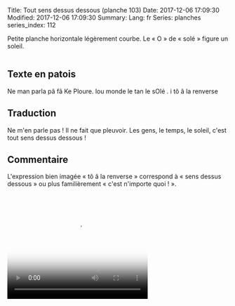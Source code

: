 Title: Tout sens dessus dessous (planche 103)
Date: 2017-12-06 17:09:30
Modified: 2017-12-06 17:09:30
Summary: 
Lang: fr
Series: planches
series_index: 112

Petite planche horizontale légèrement courbe. Le « O » de « solé » figure un soleil.

<figure class="image-block" style="float: center;">
  <img alt="" src="{static}/images/planche_103.png">
  <figcaption style="max-width: 580px"></figcaption>
</figure>


## Texte en patois

Ne man parla pâ fâ Ke Ploure. lou monde le tan le sOlé . i tô â la
renverse

## Traduction

Ne m'en parle pas ! Il ne fait que pleuvoir. Les gens, le temps, le
soleil, c'est tout sens dessus dessous !

## Commentaire

L'expression bien imagée « tô â la renverse » correspond à « sens
dessus dessous » ou plus familièrement « c'est n'importe quoi ! ».

<video width="320" height="240" controls
  poster="{static}/images/thumbnails/video_103.jpg">
  <source src="https://d1njpgd0ygatdn.cloudfront.net/video_103.mp4" type="video/mp4">
</video>

